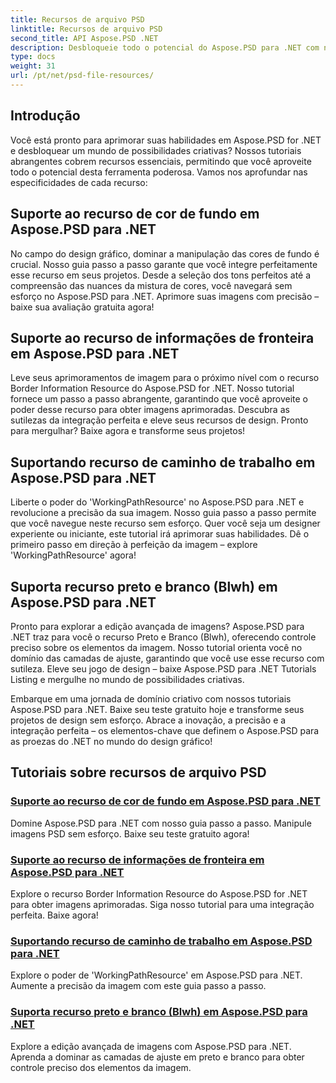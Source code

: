 ```yaml
---
title: Recursos de arquivo PSD
linktitle: Recursos de arquivo PSD
second_title: API Aspose.PSD .NET
description: Desbloqueie todo o potencial do Aspose.PSD para .NET com nossos tutoriais. Domine a cor de fundo, as informações de borda, o caminho de trabalho e os recursos em preto e branco perfeitamente.
type: docs
weight: 31
url: /pt/net/psd-file-resources/
---
```


## Introdução

Você está pronto para aprimorar suas habilidades em Aspose.PSD for .NET e desbloquear um mundo de possibilidades criativas? Nossos tutoriais abrangentes cobrem recursos essenciais, permitindo que você aproveite todo o potencial desta ferramenta poderosa. Vamos nos aprofundar nas especificidades de cada recurso:

## Suporte ao recurso de cor de fundo em Aspose.PSD para .NET

No campo do design gráfico, dominar a manipulação das cores de fundo é crucial. Nosso guia passo a passo garante que você integre perfeitamente esse recurso em seus projetos. Desde a seleção dos tons perfeitos até a compreensão das nuances da mistura de cores, você navegará sem esforço no Aspose.PSD para .NET. Aprimore suas imagens com precisão – baixe sua avaliação gratuita agora!

## Suporte ao recurso de informações de fronteira em Aspose.PSD para .NET

Leve seus aprimoramentos de imagem para o próximo nível com o recurso Border Information Resource do Aspose.PSD for .NET. Nosso tutorial fornece um passo a passo abrangente, garantindo que você aproveite o poder desse recurso para obter imagens aprimoradas. Descubra as sutilezas da integração perfeita e eleve seus recursos de design. Pronto para mergulhar? Baixe agora e transforme seus projetos!

## Suportando recurso de caminho de trabalho em Aspose.PSD para .NET

Liberte o poder do 'WorkingPathResource' no Aspose.PSD para .NET e revolucione a precisão da sua imagem. Nosso guia passo a passo permite que você navegue neste recurso sem esforço. Quer você seja um designer experiente ou iniciante, este tutorial irá aprimorar suas habilidades. Dê o primeiro passo em direção à perfeição da imagem – explore 'WorkingPathResource' agora!

## Suporta recurso preto e branco (Blwh) em Aspose.PSD para .NET

Pronto para explorar a edição avançada de imagens? Aspose.PSD para .NET traz para você o recurso Preto e Branco (Blwh), oferecendo controle preciso sobre os elementos da imagem. Nosso tutorial orienta você no domínio das camadas de ajuste, garantindo que você use esse recurso com sutileza. Eleve seu jogo de design – baixe Aspose.PSD para .NET Tutorials Listing e mergulhe no mundo de possibilidades criativas.

Embarque em uma jornada de domínio criativo com nossos tutoriais Aspose.PSD para .NET. Baixe seu teste gratuito hoje e transforme seus projetos de design sem esforço. Abrace a inovação, a precisão e a integração perfeita – os elementos-chave que definem o Aspose.PSD para as proezas do .NET no mundo do design gráfico!

## Tutoriais sobre recursos de arquivo PSD
### [Suporte ao recurso de cor de fundo em Aspose.PSD para .NET](./supporting-background-color-resource/)
Domine Aspose.PSD para .NET com nosso guia passo a passo. Manipule imagens PSD sem esforço. Baixe seu teste gratuito agora!
### [Suporte ao recurso de informações de fronteira em Aspose.PSD para .NET](./supporting-border-information-resource/)
Explore o recurso Border Information Resource do Aspose.PSD for .NET para obter imagens aprimoradas. Siga nosso tutorial para uma integração perfeita. Baixe agora!
### [Suportando recurso de caminho de trabalho em Aspose.PSD para .NET](./supporting-working-path-resource/)
Explore o poder de 'WorkingPathResource' em Aspose.PSD para .NET. Aumente a precisão da imagem com este guia passo a passo.
### [Suporta recurso preto e branco (Blwh) em Aspose.PSD para .NET](./supporting-black-and-white-blwh-resource/)
Explore a edição avançada de imagens com Aspose.PSD para .NET. Aprenda a dominar as camadas de ajuste em preto e branco para obter controle preciso dos elementos da imagem.